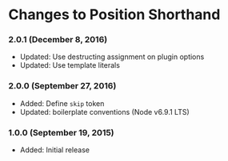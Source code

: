 # Changes to Position Shorthand

### 2.0.1 (December 8, 2016)

- Updated: Use destructing assignment on plugin options
- Updated: Use template literals

### 2.0.0 (September 27, 2016)

- Added: Define `skip` token
- Updated: boilerplate conventions (Node v6.9.1 LTS)

### 1.0.0 (September 19, 2015)

- Added: Initial release
